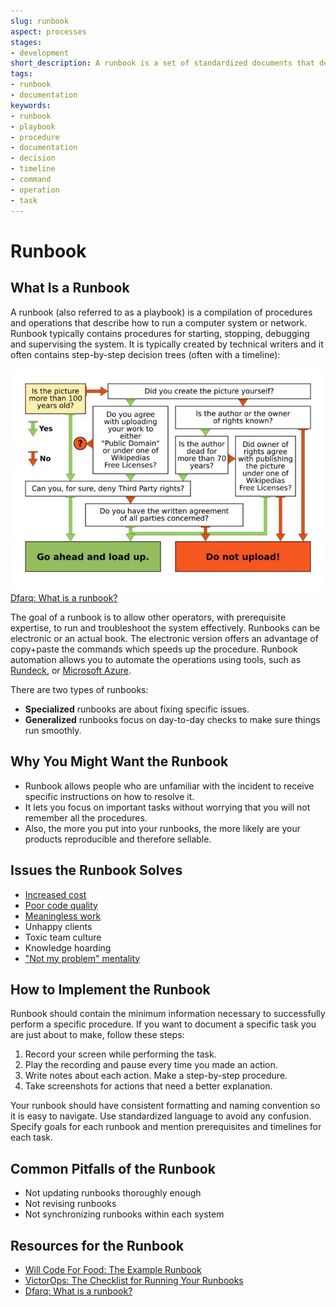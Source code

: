 ```yaml
---
slug: runbook
aspect: processes
stages:
- development
short_description: A runbook is a set of standardized documents that describe how to run a computer system. It typically contains a walkthrough how to start, stop, debug and supervise the system.
tags:
- runbook
- documentation
keywords:
- runbook
- playbook
- procedure
- documentation
- decision
- timeline
- command
- operation
- task
---
```


# Runbook

## What Is a Runbook

A runbook (also referred to as a playbook) is a compilation of procedures and operations that describe how to run a computer system or network. Runbook typically contains procedures for starting, stopping, debugging and supervising the system. It is typically created by technical writers and it often contains step-by-step decision trees (often with a timeline):

![Decision Tree](/files/runbook.png)
[Dfarq: What is a runbook?](https://dfarq.homeip.net/what-is-a-runbook/)

The goal of a runbook is to allow other operators, with prerequisite expertise, to run and troubleshoot the system effectively. Runbooks can be electronic or an actual book. The electronic version offers an advantage of copy+paste the commands which speeds up the procedure. Runbook automation allows you to automate the operations using tools, such as [Rundeck](https://www.rundeck.com/open-source), or [Microsoft Azure](https://azure.microsoft.com).

There are two types of runbooks:

- **Specialized** runbooks are about fixing specific issues.
- **Generalized** runbooks focus on day-to-day checks to make sure things run smoothly.

## Why You Might Want the Runbook

- Runbook allows people who are unfamiliar with the incident to receive specific instructions on how to resolve it.
- It lets you focus on important tasks without worrying that you will not remember all the procedures.
- Also, the more you put into your runbooks, the more likely are your products reproducible and therefore sellable.

## Issues the Runbook Solves

- [Increased cost](/issues/increased-cost)
- [Poor code quality](/issues/poor-code-quality)
- [Meaningless work](/issues/meaningless-work)
- Unhappy clients
- Toxic team culture
- Knowledge hoarding
- ["Not my problem" mentality](/issues/not-my-problem-mentality)

## How to Implement the Runbook

Runbook should contain the minimum information necessary to successfully perform a specific procedure. If you want to document a specific task you are just about to make, follow these steps:

1. Record your screen while performing the task.
3. Play the recording and pause every time you made an action.
4. Write notes about each action. Make a step-by-step procedure.
5. Take screenshots for actions that need a better explanation.

Your runbook should have consistent formatting and naming convention so it is easy to navigate. Use standardized language to avoid any confusion. Specify goals for each runbook and mention prerequisites and timelines for each task.

## Common Pitfalls of the Runbook

- Not updating runbooks thoroughly enough
- Not revising runbooks
- Not synchronizing runbooks within each system

## Resources for the Runbook

- [Will Code For Food: The Example Runbook](https://willcode4foodblog.wordpress.com/2014/10/26/scorch-html-documentation-tool-part-1-the-example-runbook/)
- [VictorOps: The Checklist for Running Your Runbooks](https://victorops.com/blog/runbooks-checklist)
- [Dfarq: What is a runbook?](https://dfarq.homeip.net/what-is-a-runbook/)
